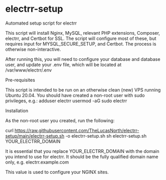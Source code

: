 # electrr-setup
Automated setup script for electrr

This script will install Nginx, MySQL, relevant PHP extensions, Composer, electrr, and Certbot for SSL. The script will configure most of these, but requires input for MYSQL_SECURE_SETUP, and Certbot. The process is otherwise non-interactive.

After running this, you will need to configure your database and database user, and update your .env file, which will be located at /var/www/electrr/.env

Pre-requisites

This script is intended to be run on an otherwise clean (new) VPS running Ubuntu 20.04.
You should have created a non-root user with sudo privileges, e.g.:
  adduser electrr
  usermod -aG sudo electrr
  
Installation

As the non-root user you created, run the following:

  curl https://raw.githubusercontent.com/TheLucasNorth/electrr-setup/main/electrr-setup.sh -o electrr-setup.sh
  sh electrr-setup.sh YOUR_ELECTRR_DOMAIN
 
It is essential that you replace YOUR_ELECTRR_DOMAIN with the domain you intend to use for electrr. It should be the fully qualified domain name only, e.g. electrr.example.com

This value is used to configure your NGINX sites.

